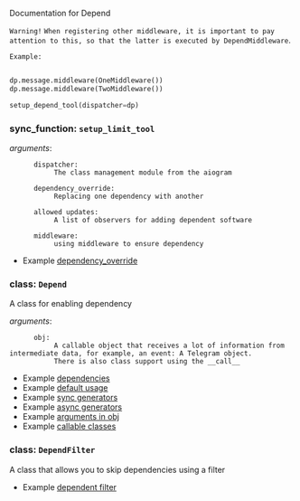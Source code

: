 Documentation for Depend

`Warning!`
`When registering other middleware, it is important to pay attention to this,
so that the latter is executed by DependMiddleware`.

`Example:`
```python

dp.message.middleware(OneMiddleware())
dp.message.middleware(TwoMiddleware())

setup_depend_tool(dispatcher=dp)
```

### sync_function: `setup_limit_tool`
*arguments*:

          dispatcher:
               The class management module from the aiogram

          dependency_override:
               Replacing one dependency with another

          allowed updates:
               A list of observers for adding dependent software

          middleware: 
               using middleware to ensure dependency

- Example [dependency_override](https://github.com/shayzi3/aiogram_tool/tree/master/examples/depend/override_depend.py)


### class: `Depend`
A class for enabling dependency

*arguments*:

          obj:
               A callable object that receives a lot of information from intermediate data, for example, an event: A Telegram object. 
               There is also class support using the __call__

- Example [dependencies](https://github.com/shayzi3/aiogram_tool/tree/master/examples/depend/sub_depend.py)
- Example [default usage](https://github.com/shayzi3/aiogram_tool/tree/master/examples/depend/default.py)
- Example [sync generators](https://github.com/shayzi3/aiogram_tool/tree/master/examples/depend/sync_generator.py)
- Example [async generators](https://github.com/shayzi3/aiogram_tool/tree/master/examples/depend/async_generator.py)
- Example [arguments in obj](https://github.com/shayzi3/aiogram_tool/tree/master/examples/depend/arguments.py)
- Example [callable classes](https://github.com/shayzi3/aiogram_tool/tree/master/examples/depend/callable_class.py)



### class: `DependFilter`
A class that allows you to skip dependencies using a filter

- Example [dependent filter](https://github.com/shayzi3/aiogram_tool/tree/master/examples/depend/depend_filter.py)